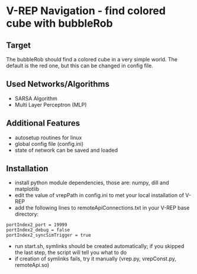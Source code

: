 V-REP Navigation - find colored cube with bubbleRob
===================================================

Target
------
The bubbleRob should find a colored cube in a very simple world. The default is the red one, but this can be changed in config file.

Used Networks/Algorithms
------------------------
* SARSA Algorithm
* Multi Layer Perceptron (MLP)

Additional Features
-------------------
* autosetup routines for linux
* global config file (config.ini)
* state of network can be saved and loaded

Installation
------------
* install python module dependencies, those are: numpy, dill and matplotlib
* edit the value of vrepPath in config.ini to met your local installation of V-REP
* add the following lines to remoteApiConnections.txt in your V-REP base directory: 
```
portIndex2_port = 19999
portIndex2_debug = false
portIndex2_syncSimTrigger = true
```
* run start.sh, symlinks should be created automatically; if you skipped the last step, the script will tell you what to do
* if creation of symlinks fails, try it manually (vrep.py, vrepConst.py, remoteApi.so)
